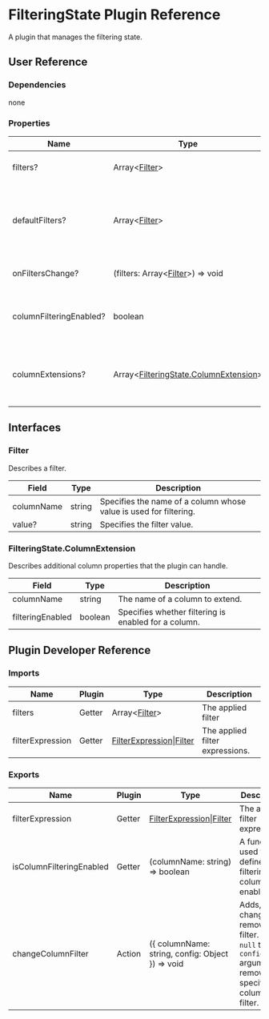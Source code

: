 # FilteringState Plugin Reference

A plugin that manages the filtering state.

## User Reference

### Dependencies

none

### Properties

Name | Type | Default | Description
-----|------|---------|------------
filters? | Array&lt;[Filter](#filter)&gt; | | Specifies the applied filters.
defaultFilters? | Array&lt;[Filter](#filter)&gt; | [] | Specifies the filters initially applied in the uncontrolled mode.
onFiltersChange? | (filters: Array&lt;[Filter](#filter)&gt;) => void | | Handles filter changes.
columnFilteringEnabled? | boolean | true | Specifies whether filtering is enabled for all columns.
columnExtensions? | Array&lt;[FilteringState.ColumnExtension](#filteringstatecolumnextension)&gt; | | Additional column properties that the plugin can handle.

## Interfaces

### Filter

Describes a filter.

Field | Type | Description
------|------|------------
columnName | string | Specifies the name of a column whose value is used for filtering.
value? | string | Specifies the filter value.

### FilteringState.ColumnExtension

Describes additional column properties that the plugin can handle.

Field | Type | Description
------|------|------------
columnName | string | The name of a column to extend.
filteringEnabled | boolean | Specifies whether filtering is enabled for a column.

## Plugin Developer Reference

### Imports

Name | Plugin | Type | Description
-----|--------|------|------------
filters | Getter | Array&lt;[Filter](#filter)&gt; | The applied filter
filterExpression | Getter | [FilterExpression](integrated-filtering.md#filterexpression)&#124;[Filter](#filter) | The applied filter expressions.

### Exports

Name | Plugin | Type | Description
-----|--------|------|------------
filterExpression | Getter | [FilterExpression](integrated-filtering.md#filterexpression)&#124;[Filter](#filter) | The applied filter expressions.
isColumnFilteringEnabled | Getter | (columnName: string) => boolean | A function used to define if filtering by a column is enabled.
changeColumnFilter | Action | ({ columnName: string, config: Object }) => void | Adds, changes or removes a filter. Pass `null` to the `config` argument to remove the specified column's filter.
